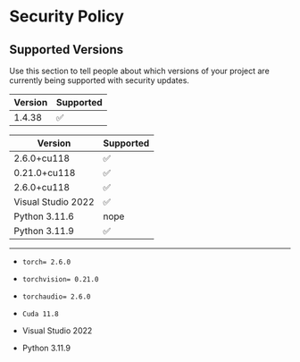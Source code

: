 # Security Policy

## Supported Versions

Use this section to tell people about which versions of your project are
currently being supported with security updates.

| Version | Supported          |
| ------- | ------------------ |
| 1.4.38   | :white_check_mark: |




| Version | Supported          |
| ------- | ------------------ |
|   2.6.0+cu118 | :white_check_mark: |    
|   0.21.0+cu118 |:white_check_mark: |
|   2.6.0+cu118 | :white_check_mark: |
| Visual Studio 2022 | :white_check_mark: |
| Python 3.11.6 | nope |
| Python 3.11.9 | :white_check_mark: |
------------------------------------------------------------

- `torch= 2.6.0`
- `torchvision= 0.21.0`
- `torchaudio= 2.6.0`
- `Cuda 11.8`

- Visual Studio 2022 
- Python 3.11.9
